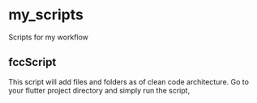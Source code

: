 # my_scripts
Scripts for my workflow

## fccScript
This script will add files and folders as of clean code architecture.
Go to your flutter project directory and simply run the script,
